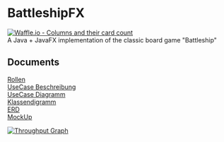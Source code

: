 # BattleshipFX
[![Waffle.io - Columns and their card count](https://badge.waffle.io/linosteiner/BattleshipFX.svg?columns=all&style=flat-square)](https://waffle.io/linosteiner/BattleshipFX)  
A Java + JavaFX implementation of the classic board game "Battleship"


## Documents  
[Rollen](https://docs.google.com/document/d/1Sh871zfsczDs9OGPXrVlulGIMx1W1w5X75nxTE9PmdY/edit?usp=sharing
"Wer wann welche Rolle hat")  
[UseCase Beschreibung](https://docs.google.com/document/d/10ijdML6Y6XOtydqBtZ_nphd_b47O7SOK_iY8Vwr1NCI/edit?usp=sharing
"Beschreibung zu den Use Cases")  
[UseCase Diagramm](https://drive.google.com/file/d/199WMOtVvBNjvwDS5SWq2u4UJc7dVKH8c/view?usp=sharing
"Use Case Diagramm")  
[Klassendigramm](https://drive.google.com/file/d/1VjvlcC0vA4dkV-ipR0O46TYg3VcLP83A/view?usp=sharing
"Klassendigramm")  
[ERD](https://drive.google.com/file/d/1Oz3okvbsUxKfbUM4B62lISFKIi_pR83n/view?usp=sharing
"ERD")  
[MockUp](https://drive.google.com/file/d/1zKFQt4EhCSTsOf8Va0BJV5vuaBUDqKRR/view?usp=sharing
"MockUp")


[![Throughput Graph](https://graphs.waffle.io/linosteiner/BattleshipFX/throughput.svg)](https://waffle.io/linosteiner/BattleshipFX/metrics/throughput)
